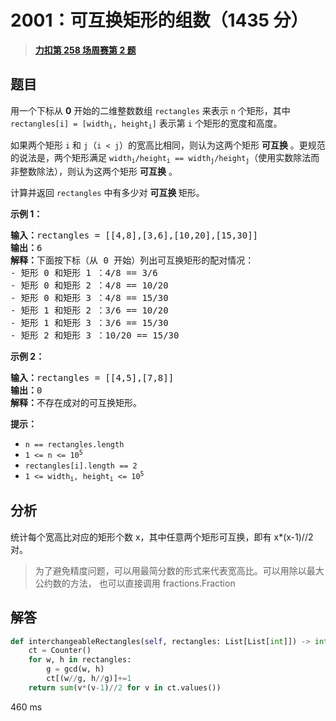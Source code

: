 # 2001：可互换矩形的组数（1435 分）


> <u>**[力扣第 258 场周赛第 2 题](https://leetcode.cn/problems/number-of-pairs-of-interchangeable-rectangles/)**</u>

## 题目

<p>用一个下标从 <strong>0</strong> 开始的二维整数数组 <code>rectangles</code> 来表示 <code>n</code> 个矩形，其中 <code>rectangles[i] = [width<sub>i</sub>, height<sub>i</sub>]</code> 表示第 <code>i</code> 个矩形的宽度和高度。</p>

<p>如果两个矩形 <code>i</code> 和 <code>j</code>（<code>i &lt; j</code>）的宽高比相同，则认为这两个矩形 <strong>可互换</strong> 。更规范的说法是，两个矩形满足 <code>width<sub>i</sub>/height<sub>i</sub> == width<sub>j</sub>/height<sub>j</sub></code>（使用实数除法而非整数除法），则认为这两个矩形 <strong>可互换</strong> 。</p>

<p>计算并返回 <code>rectangles</code> 中有多少对 <strong>可互换 </strong>矩形。</p>



<p><strong>示例 1：</strong></p>

<pre>
<strong>输入：</strong>rectangles = [[4,8],[3,6],[10,20],[15,30]]
<strong>输出：</strong>6
<strong>解释：</strong>下面按下标（从 0 开始）列出可互换矩形的配对情况：
- 矩形 0 和矩形 1 ：4/8 == 3/6
- 矩形 0 和矩形 2 ：4/8 == 10/20
- 矩形 0 和矩形 3 ：4/8 == 15/30
- 矩形 1 和矩形 2 ：3/6 == 10/20
- 矩形 1 和矩形 3 ：3/6 == 15/30
- 矩形 2 和矩形 3 ：10/20 == 15/30
</pre>

<p><strong>示例 2：</strong></p>

<pre>
<strong>输入：</strong>rectangles = [[4,5],[7,8]]
<strong>输出：</strong>0
<strong>解释：</strong>不存在成对的可互换矩形。
</pre>



<p><strong>提示：</strong></p>

<ul>
<li><code>n == rectangles.length</code></li>
<li><code>1 &lt;= n &lt;= 10<sup>5</sup></code></li>
<li><code>rectangles[i].length == 2</code></li>
<li><code>1 &lt;= width<sub>i</sub>, height<sub>i</sub> &lt;= 10<sup>5</sup></code></li>
</ul>


## 分析

统计每个宽高比对应的矩形个数 x，其中任意两个矩形可互换，即有 x*(x-1)//2 对。

> 为了避免精度问题，可以用最简分数的形式来代表宽高比。可以用除以最大公约数的方法，
>也可以直接调用 fractions.Fraction

## 解答

```python
def interchangeableRectangles(self, rectangles: List[List[int]]) -> int:
    ct = Counter()
    for w, h in rectangles:
        g = gcd(w, h)
        ct[(w//g, h//g)]+=1
    return sum(v*(v-1)//2 for v in ct.values())
```
460 ms

